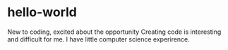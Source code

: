 # hello-world
New to coding, excited about the opportunity
Creating code is interesting and difficult for me. I have little computer science experirence. 
